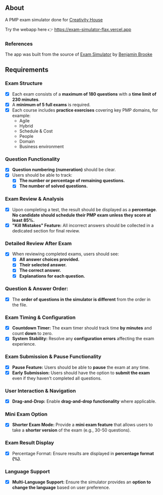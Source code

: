 ## About

A PMP exam simulator done for [Creativity House](https://creativity-house.com)

Try the webapp here 👉 https://exam-simulator-flax.vercel.app

### References

The app was built from the source of [Exam Simulator](https://github.com/exam-simulator/simulator) by [Benjamin Brooke](https://github.com/benjaminadk)

## Requirements

### Exam Structure

- [x] Each exam consists of a **maximum of 180 questions** with a **time limit of 230 minutes**.
- [x] A **minimum of 5 full exams** is required.
- [x] Each course includes **practice exercises** covering key PMP domains, for example:
  - Agile
  - Hybrid
  - Schedule & Cost
  - People
  - Domain
  - Business environment

### Question Functionality

- [x] **Question numbering (numeration)** should be clear.
- [x] Users should be able to track:
  - [x] **The number or percentage of remaining questions.**
  - [x] **The number of solved questions.**

### Exam Review & Analysis

- [x] Upon completing a test, the result should be displayed as a **percentage**. **No candidate should schedule their PMP exam unless they score at least 85%.**
- [x] **"Kill Mistakes" Feature:** All incorrect answers should be collected in a dedicated section for final review.

### Detailed Review After Exam

- [x] When reviewing completed exams, users should see:
  - [x] **All answer choices provided.**
  - [x] **Their selected answer.**
  - [x] **The correct answer.**
  - [x] **Explanations for each question.**

### Question & Answer Order:

- [x] The **order of questions in the simulator is different** from the order in the file.

### Exam Timing & Configuration

- [x] **Countdown Timer:** The exam timer should track time **by minutes** and count **down** to zero.
- [x] **System Stability:** Resolve any **configuration errors** affecting the exam experience.

### Exam Submission & Pause Functionality

- [x] **Pause Feature:** Users should be able to **pause** the exam at any time.
- [x] **Early Submission:** Users should have the option to **submit the exam** even if they haven't completed all questions.

### User Interaction & Navigation

- [x] **Drag-and-Drop:** Enable **drag-and-drop functionality** where applicable.

### Mini Exam Option

- [x] **Shorter Exam Mode:** Provide a **mini exam feature** that allows users to take a **shorter version** of the exam (e.g., 30-50 questions).

### Exam Result Display

- [x] Percentage Format: Ensure results are displayed in **percentage format (%)**.

### Language Support

- [x] **Multi-Language Support:** Ensure the simulator provides an **option to change the language** based on user preference.
